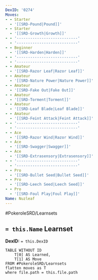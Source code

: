 ```yaml
---
DexID: '0274'
Moves:
- - Starter
  - '[[SRD-Pound|Pound]]'
- - Starter
  - '[[SRD-Growth|Growth]]'
- - '---------------------------'
  - '---------------------------'
- - Beginner
  - '[[SRD-Harden|Harden]]'
- - '---------------------------'
  - '---------------------------'
- - Amateur
  - '[[SRD-Razor Leaf|Razor Leaf]]'
- - Amateur
  - '[[SRD-Nature Power|Nature Power]]'
- - Amateur
  - '[[SRD-Fake Out|Fake Out]]'
- - Amateur
  - '[[SRD-Torment|Torment]]'
- - Amateur
  - '[[SRD-Leaf Blade|Leaf Blade]]'
- - Amateur
  - '[[SRD-Feint Attack|Feint Attack]]'
- - '---------------------------'
  - '---------------------------'
- - Ace
  - '[[SRD-Razor Wind|Razor Wind]]'
- - Ace
  - '[[SRD-Swagger|Swagger]]'
- - Ace
  - '[[SRD-Extrasensory|Extrasensory]]'
- - '---------------------------'
  - '---------------------------'
- - Pro
  - '[[SRD-Bullet Seed|Bullet Seed]]'
- - Pro
  - '[[SRD-Leech Seed|Leech Seed]]'
- - Pro
  - '[[SRD-Foul Play|Foul Play]]'
Name: Nuzleaf
---
```


#PokeroleSRD/Learnsets

## `= this.Name` Learnset

**DexID:** `= this.DexID`

```dataview
TABLE WITHOUT ID
    T[0] AS Learned,
    T[1] AS Move
FROM #PokeroleSRD/Learnsets
flatten moves as T
where file.path = this.file.path
```
